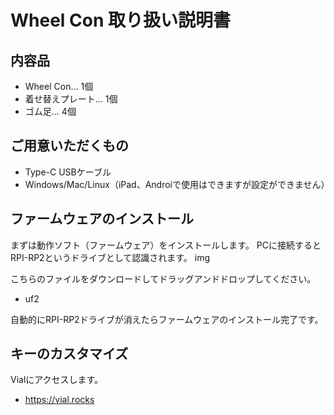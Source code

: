 # Wheel Con 取り扱い説明書

## 内容品
- Wheel Con... 1個
- 着せ替えプレート... 1個
- ゴム足... 4個

## ご用意いただくもの
- Type-C USBケーブル
- Windows/Mac/Linux（iPad、Androiで使用はできますが設定ができません）

## ファームウェアのインストール
まずは動作ソフト（ファームウェア）をインストールします。
PCに接続するとRPI-RP2というドライブとして認識されます。
img

こちらのファイルをダウンロードしてドラッグアンドドロップしてください。
- uf2

自動的にRPI-RP2ドライブが消えたらファームウェアのインストール完了です。

## キーのカスタマイズ
Vialにアクセスします。
- https://vial.rocks

